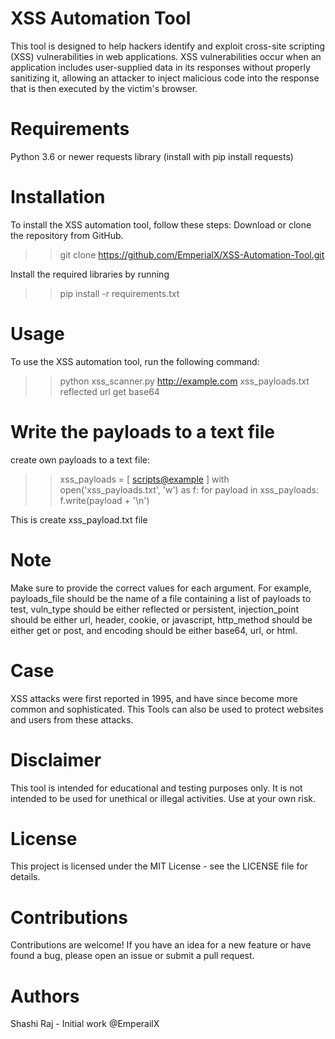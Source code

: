
# XSS Automation Tool

This tool is designed to help hackers identify and exploit cross-site scripting (XSS) vulnerabilities in web applications. XSS vulnerabilities occur when an application includes user-supplied data in its responses without properly sanitizing it, allowing an attacker to inject malicious code into the response that is then executed by the victim's browser.

# Requirements
Python 3.6 or newer
requests library (install with pip install requests)

# Installation
To install the XSS automation tool, follow these steps:
Download or clone the repository from GitHub.
>> git clone https://github.com/EmperialX/XSS-Automation-Tool.git

Install the required libraries by running 
>> pip install -r requirements.txt

# Usage
To use the XSS automation tool, run the following command:
>> python xss_scanner.py http://example.com xss_payloads.txt reflected url get base64


# Write the payloads to a text file

create own payloads to a text file:

>> xss_payloads = [
    <scripts@example>
]
with open('xss_payloads.txt', 'w') as f:
    for payload in xss_payloads:
        f.write(payload + '\n')
        
        
This is create xss_payload.txt file

# Note
Make sure to provide the correct values for each argument. For example, payloads_file should be the name of a file containing a list of payloads to test, vuln_type should be either reflected or persistent, injection_point should be either url, header, cookie, or javascript, http_method should be either get or post, and encoding should be either base64, url, or html.
# Case
XSS attacks were first reported in 1995, and have since become more common and sophisticated. This Tools can also be used to protect websites and users from these attacks.

# Disclaimer
This tool is intended for educational and testing purposes only. It is not intended to be used for unethical or illegal activities. Use at your own risk.

# License
This project is licensed under the MIT License - see the LICENSE file for details.

# Contributions
Contributions are welcome! If you have an idea for a new feature or have found a bug, please open an issue or submit a pull request.

# Authors
Shashi Raj - Initial work
@EmperailX

